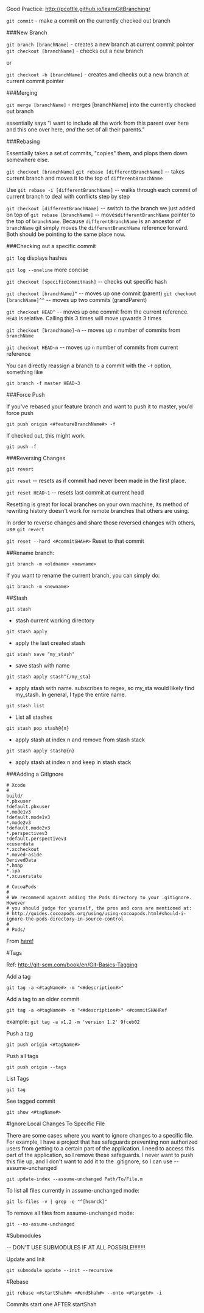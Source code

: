 Good Practice: http://pcottle.github.io/learnGitBranching/

`git commit` - make a commit on the currently checked out branch

###New Branch

`git branch [branchName]` - creates a new branch at current commit pointer
`git checkout [branchName]` - checks out a new branch

or

`git checkout -b [branchName]` - creates and checks out a new branch at current commit pointer

###Merging

`git merge [branchName]` - merges [branchName] into the currently checked out branch

essentially says "I want to include all the work from this parent over here and this one over here, <i>and</i> the set of all their parents."

###Rebasing

Essentially takes a set of commits, "copies" them, and plops them down somewhere else. 

`git checkout [branchName]` 
`git rebase [differentBranchName]` -- takes current branch and moves it to the top of `differentBranchName`

Use `git rebase -i [differentBranchName]` -- walks through each commit of current branch to deal with conflicts step by step

`git checkout [differentBranchName]` -- switch to the branch we just added on top of
`git rebase [branchName]` -- moves`differentBranchName` pointer to the top of `branchName`. Because `differentBranchName` is an ancestor of `branchName` git simply moves the `differentBranchName` reference forward. Both should be pointing to the same place now.

###Checking out a specific commit

`git log` displays hashes

`git log --oneline` more concise

`git checkout [specificCommitHash]` -- checks out specific hash

`git checkout [branchName]^` -- moves up one commit (parent)
`git checkout [branchName]^^` -- moves up two commits (grandParent)

`git checkout HEAD^` -- moves up one commit from the current reference.  `HEAD` is relative. Calling this 3 times will move upwards 3 times

`git checkout [branchName]~n` -- moves up `n` number of commits from `branchName`

`git checkout HEAD~n` -- moves up `n` number of commits from current reference

You can directly reassign a branch to a commit with the `-f` option, something like

`git branch -f master HEAD~3`

###Force Push

If you've rebased your feature branch and want to push it to master, you'd force push

`git push origin <#featureBranchName#> -f`

If checked out, this might work. 

`git push -f`

###Reversing Changes

`git revert`

`git reset` -- resets as if commit had never been made in the first place.

`git reset HEAD~1` -- resets last commit at current head

Resetting is great for local branches on your own machine, its method of rewriting history doesn't work for remote branches that others are using.

In order to reverse changes and share those reversed changes with others, use `git revert`

`git reset --hard <#commitSHAH#>` Reset to that commit

##Rename branch:

`git branch -m <oldname> <newname>`

If you want to rename the current branch, you can simply do:

`git branch -m <newname>`

##Stash

`git stash`
- stash current working directory

`git stash apply`
- apply the last created stash

`git stash save "my_stash"`
- save stash with name

`git stash apply stash^{/my_sta}`
- apply stash with name.  subscribes to regex, so my_sta would likely find my_stash.  In general, I type the entire name.

`git stash list`
- List all stashes

`git stash pop stash@{n}`
- apply stash at index n and remove from stash stack

`git stash apply stash@{n}`
- apply stash at index n and keep in stash stack


###Adding a GitIgnore

```
# Xcode
#
build/
*.pbxuser
!default.pbxuser
*.mode1v3
!default.mode1v3
*.mode2v3
!default.mode2v3
*.perspectivev3
!default.perspectivev3
xcuserdata
*.xccheckout
*.moved-aside
DerivedData
*.hmap
*.ipa
*.xcuserstate

# CocoaPods
#
# We recommend against adding the Pods directory to your .gitignore. However
# you should judge for yourself, the pros and cons are mentioned at:
# http://guides.cocoapods.org/using/using-cocoapods.html#should-i-ignore-the-pods-directory-in-source-control
#
# Pods/
```

From <a href="https://github.com/github/gitignore/blob/master/Objective-C.gitignore">here!</a>

#Tags

Ref: <a href="http://git-scm.com/book/en/Git-Basics-Tagging">http://git-scm.com/book/en/Git-Basics-Tagging</a>

Add a tag

`git tag -a <#tagName#> -m "<#description#>"`

Add a tag to an older commit

`git tag -a <#tagName#> -m "<#description#>" <#commitSHAHRef`

  example: `git tag -a v1.2 -m 'version 1.2' 9fceb02`

Push a tag

`git push origin <#tagName#>`

Push all tags

`git push origin --tags`

List Tags

`git tag`

See tagged commit

`git show <#tagName#>`

#Ignore Local Changes To Specific File

There are some cases where you want to ignore changes to a specific file.  For example, I have a project that has safeguards preventing non authorized users from getting to a certain part of the application.  I need to access this part of the application, so I remove these safeguards.  I never want to push this file up, and I don't want to add it to the .gitignore, so I can use --assume-unchanged

`git update-index --assume-unchanged Path/To/File.m`

To list all files currently in assume-unchanged mode:

`git ls-files -v | grep -e "^[hsmrck]"`

To remove all files from assume-unchanged mode:

`git --no-assume-unchanged`

#Submodules

-- DON'T USE SUBMODULES IF AT ALL POSSIBLE!!!!!!!!

Update and Init

`git submodule update --init --recursive`

#Rebase

`git rebase <#startShah#> <#endShah#> --onto <#target#> -i`

Commits start one AFTER startShah
